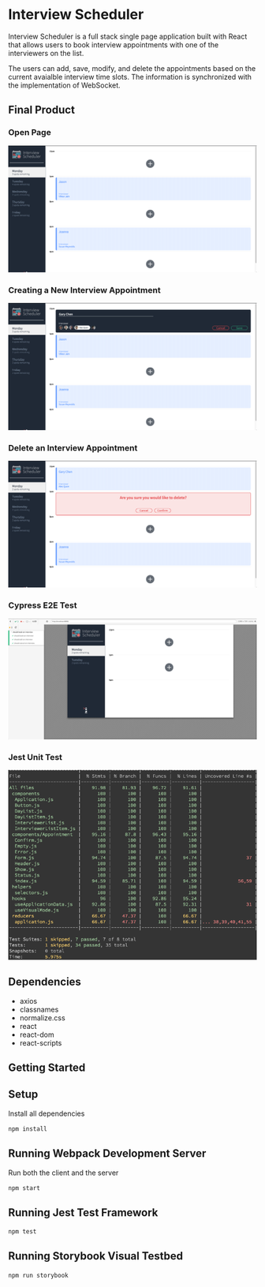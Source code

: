 # **Interview Scheduler**

Interview Scheduler is a full stack single page application built with React that allows users to book interview appointments with one of the interviewers on the list.

The users can add, save, modify, and delete the appointments based on the current avaialble interview time slots. The information is synchronized with the implementation of WebSocket.


## Final Product

### Open Page
!["Screenshot of the home page"](https://github.com/garychengc/scheduler/blob/master/docs/homepage.png?raw=true)

### Creating a New Interview Appointment
!["Screenshot of creating a new interview appointment"](https://github.com/garychengc/scheduler/blob/master/docs/creatingpage.png?raw=true)

### Delete an Interview Appointment
!["Screenshot of creating a deleting an interview appointment"](https://github.com/garychengc/scheduler/blob/master/docs/deletingpage.png?raw=true)

### Cypress E2E Test
!["Screenshot of the Cypress E2E Test"](https://github.com/garychengc/scheduler/blob/master/docs/cypresstest.png?raw=true)

### Jest Unit Test
!["Screenshot of the Jest Unit Test"](https://github.com/garychengc/scheduler/blob/master/docs/jesttest.png?raw=true)

## Dependencies
- axios
- classnames
- normalize.css
- react
- react-dom
- react-scripts


## **Getting Started**

## Setup

Install all dependencies 

```sh
npm install
```

## Running Webpack Development Server
Run both the client and the server

```sh
npm start
```

## Running Jest Test Framework

```sh
npm test
```

## Running Storybook Visual Testbed

```sh
npm run storybook
```
